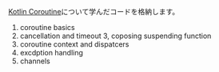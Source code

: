 [Kotlin Coroutine](https://kotlinlang.org/docs/reference/coroutines/coroutines-guide.html)について学んだコードを格納します。

1. coroutine basics
2. cancellation and timeout
3, coposing suspending function
4. coroutine context and dispatcers
5. excdption handling
6. channels 
